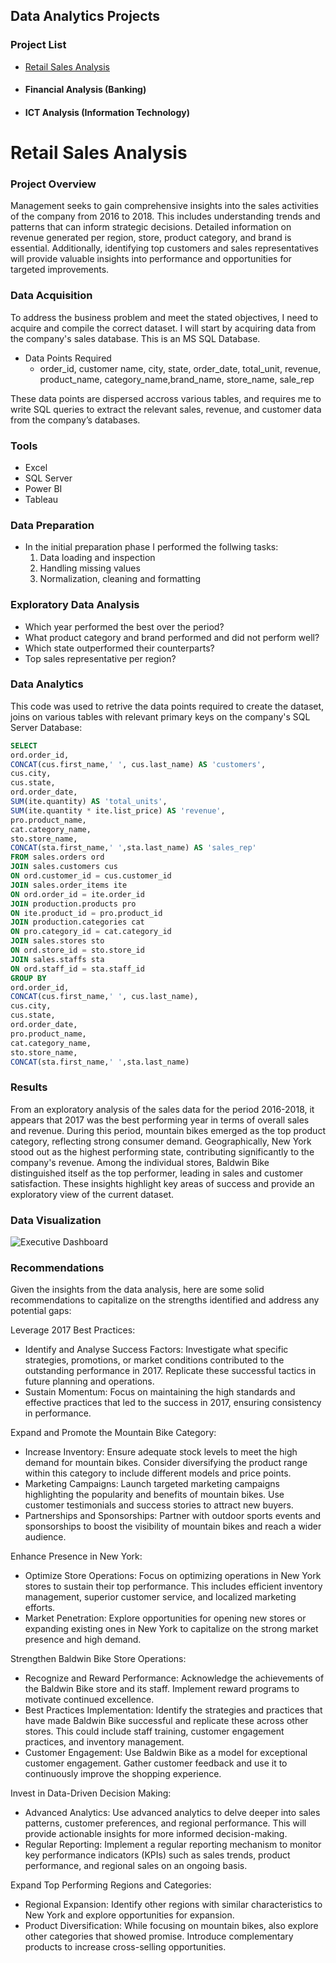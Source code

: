 ## Data Analytics Projects

### Project List
- [Retail Sales Analysis](#retail-sales-analysis)
- #### Financial Analysis (Banking)
- #### ICT Analysis (Information Technology)

# Retail Sales Analysis

### Project Overview
Management seeks to gain comprehensive insights into the sales activities of the company from 2016 to 2018. This includes understanding trends and patterns that can inform strategic decisions. Detailed information on revenue generated per region, store, product category, and brand is essential. Additionally, identifying top customers and sales representatives will provide valuable insights into performance and opportunities for targeted improvements.

### Data Acquisition
To address the business problem and meet the stated objectives, I need to acquire and compile the correct dataset.
I will start by acquiring data from the company's sales database. This is an MS SQL Database.
- Data Points Required
  - order_id, customer name, city, state, order_date, total_unit, revenue, product_name, category_name,brand_name, store_name, sale_rep

These data points are dispersed accross various tables, and requires me to write SQL queries to extract the relevant sales, revenue, and customer data from the company’s databases.


### Tools
- Excel
- SQL Server
- Power BI
- Tableau

### Data Preparation 
- In the initial preparation phase I performed the follwing tasks:
  1. Data loading and inspection
  2. Handling missing values
  3. Normalization, cleaning and formatting

### Exploratory Data Analysis
- Which year performed the best over the period?
- What product category and brand performed and did not perform well?
- Which state outperformed their counterparts?
- Top sales representative per region?

### Data Analytics
This code was used to retrive the data points required to create the dataset, joins on various tables with relevant primary keys on the company's SQL Server Database:

```Sql
SELECT 
ord.order_id,
CONCAT(cus.first_name,' ', cus.last_name) AS 'customers',
cus.city,
cus.state,
ord.order_date,
SUM(ite.quantity) AS 'total_units',
SUM(ite.quantity * ite.list_price) AS 'revenue',
pro.product_name,
cat.category_name,
sto.store_name,
CONCAT(sta.first_name,' ',sta.last_name) AS 'sales_rep'
FROM sales.orders ord
JOIN sales.customers cus
ON ord.customer_id = cus.customer_id
JOIN sales.order_items ite
ON ord.order_id = ite.order_id
JOIN production.products pro
ON ite.product_id = pro.product_id
JOIN production.categories cat
ON pro.category_id = cat.category_id
JOIN sales.stores sto
ON ord.store_id = sto.store_id
JOIN sales.staffs sta
ON ord.staff_id = sta.staff_id
GROUP BY
ord.order_id,
CONCAT(cus.first_name,' ', cus.last_name),
cus.city,
cus.state,
ord.order_date,
pro.product_name,
cat.category_name,
sto.store_name,
CONCAT(sta.first_name,' ',sta.last_name)
```
### Results 
From an exploratory analysis of the sales data for the period 2016-2018, it appears that 2017 was the best performing year in terms of overall sales and revenue. During this period, mountain bikes emerged as the top product category, reflecting strong consumer demand. Geographically, New York stood out as the highest performing state, contributing significantly to the company's revenue. Among the individual stores, Baldwin Bike distinguished itself as the top performer, leading in sales and customer satisfaction. These insights highlight key areas of success and provide an exploratory view of the current dataset.

### Data Visualization
![Executive Dashboard](https://github.com/Sivacollindarmen/data_analytics/assets/54360140/d7616190-7ad4-48e0-bd21-95565ebac63f)

### Recommendations
Given the insights from the data analysis, here are some solid recommendations to capitalize on the strengths identified and address any potential gaps:

Leverage 2017 Best Practices:
   - Identify and Analyse Success Factors: Investigate what specific strategies, promotions, or market conditions contributed to the outstanding performance in 2017. Replicate these successful tactics in future planning and operations.
   - Sustain Momentum: Focus on maintaining the high standards and effective practices that led to the success in 2017, ensuring consistency in performance.
     
Expand and Promote the Mountain Bike Category:
   - Increase Inventory: Ensure adequate stock levels to meet the high demand for mountain bikes. Consider diversifying the product range within this category to include different models and price points.
   - Marketing Campaigns: Launch targeted marketing campaigns highlighting the popularity and benefits of mountain bikes. Use customer testimonials and success stories to attract new buyers.
   - Partnerships and Sponsorships: Partner with outdoor sports events and sponsorships to boost the visibility of mountain bikes and reach a wider audience.
     
Enhance Presence in New York:
   - Optimize Store Operations: Focus on optimizing operations in New York stores to sustain their top performance. This includes efficient inventory management, superior customer service, and localized marketing efforts.
   - Market Penetration: Explore opportunities for opening new stores or expanding existing ones in New York to capitalize on the strong market presence and high demand.
     
Strengthen Baldwin Bike Store Operations:
   - Recognize and Reward Performance: Acknowledge the achievements of the Baldwin Bike store and its staff. Implement reward programs to motivate continued excellence.
   - Best Practices Implementation: Identify the strategies and practices that have made Baldwin Bike successful and replicate these across other stores. This could include staff 
     training, customer engagement practices, and inventory management.
   - Customer Engagement: Use Baldwin Bike as a model for exceptional customer engagement. Gather customer feedback and use it to continuously improve the shopping experience.
     
Invest in Data-Driven Decision Making:
   - Advanced Analytics: Use advanced analytics to delve deeper into sales patterns, customer preferences, and regional performance. This will provide actionable insights for 
     more informed decision-making.
   - Regular Reporting: Implement a regular reporting mechanism to monitor key performance indicators (KPIs) such as sales trends, product performance, and regional sales on an ongoing basis.
     
Expand Top Performing Regions and Categories:
   - Regional Expansion: Identify other regions with similar characteristics to New York and explore opportunities for expansion.
   - Product Diversification: While focusing on mountain bikes, also explore other categories that showed promise. Introduce complementary products to increase cross-selling opportunities.





